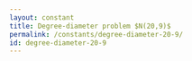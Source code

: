 ```yaml
---
layout: constant
title: Degree-diameter problem $N(20,9)$
permalink: /constants/degree-diameter-20-9/
id: degree-diameter-20-9
---
```

